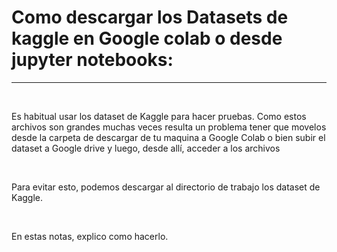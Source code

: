 # Como descargar los Datasets de kaggle en Google colab o desde jupyter notebooks: 

______
$~$

Es habitual usar los dataset de Kaggle para hacer pruebas. Como estos archivos son grandes muchas veces resulta un problema tener que movelos desde la carpeta de descargar de tu maquina a Google Colab o bien subir el dataset a Google drive y luego, desde allí, acceder a los archivos

$~$

Para evitar esto, podemos descargar al directorio de trabajo los dataset de Kaggle. 

$~$

En estas notas, explico como hacerlo.

$~$

